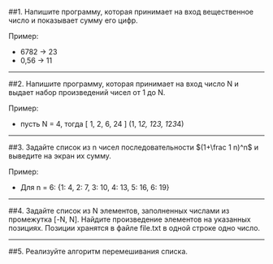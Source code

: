 ##1. Напишите программу, которая принимает на вход вещественное число и показывает сумму его цифр.

Пример:

- 6782 -> 23
- 0,56 -> 11
____
##2. Напишите программу, которая принимает на вход число N и выдает набор произведений чисел от 1 до N.

Пример:
- пусть N = 4, тогда [ 1, 2, 6, 24 ] (1, 1*2, 1*2*3, 1*2*3*4)
____
##3. Задайте список из n чисел последовательности $(1+\frac 1 n)^n$ и выведите на экран их сумму.

Пример:
- Для n = 6: {1: 4, 2: 7, 3: 10, 4: 13, 5: 16, 6: 19}
____

##4. Задайте список из N элементов, заполненных числами из промежутка [-N, N]. Найдите произведение элементов на указанных позициях. Позиции хранятся в файле file.txt в одной строке одно число.
____
##5. Реализуйте алгоритм перемешивания списка.
